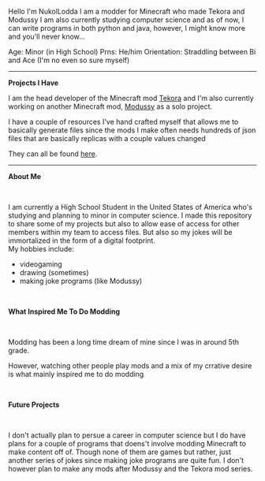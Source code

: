 Hello I'm NukolLodda
I am a modder for Minecraft who made Tekora and Modussy
I am also currently studying computer science and as of now, I can write
programs in both python and java, however, I might know more and you'll
never know...

Age: Minor (in High School)
Prns: He/him
Orientation: Straddling between Bi and Ace (I'm no even so sure myself)

---
**Projects I Have**

I am the head developer of the Minecraft mod <a href=https://github.com/NukolLodda/Tekora>Tekora</a> and
I'm also currently working on another Minecraft mod, <a href=https://github.com/NukolLodda/Modussy>Modussy</a> as a solo project.

I have a couple of resources I've hand crafted myself that allows me to basically generate files since the mods
I make often needs hundreds of json files that are basically replicas with a couple values changed

They can all be found <a href=https://github.com/NukolLodda/MinecraftModdingFacilitater>here</a>.

---
**About Me**

<br>

I am currently a High School Student in the United States of America who's studying and planning to
minor in computer science. I made this repository to share some of my projects but also to allow ease
of access for other members within my team to access files. But also so my jokes will be immortalized
in the form of a digital footprint.
<br>
My hobbies include:
- videogaming
- drawing (sometimes)
- making joke programs (like Modussy)

<br>

**What Inspired Me To Do Modding**

<br>

Modding has been a long time dream of mine since I was in around 5th grade.

However, watching other people play mods and a mix of my crrative desire is what mainly inspired me to do modding

<br>

**Future Projects**

<br>

I don't actually plan to persue a career in computer science but I do have plans for a couple of programs that doens't involve
modding Minecraft to make content off of. Though none of them are games but rather, just another series of jokes since
making joke programs are quite fun. I don't however plan to make any mods after Modussy and the Tekora mod series.
